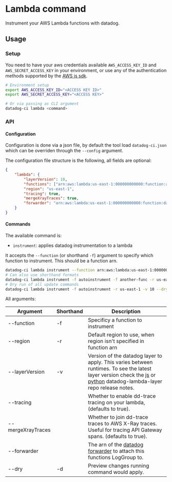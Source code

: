 # Lambda command

Instrument your AWS Lambda functions with datadog.

## Usage

### Setup

You need to have your aws credentials available `AWS_ACCESS_KEY_ID` and `AWS_SECRET_ACCESS_KEY` in your environment, or use any of the authentication methods supported  by the [AWS js sdk](https://docs.aws.amazon.com/sdk-for-javascript/v2/developer-guide/setting-credentials-node.html).

```bash
# Environment setup
export AWS_ACCESS_KEY_ID="<ACCESS KEY ID>"
export AWS_SECRET_ACCESS_KEY="<ACCESS KEY>"

# Or via passing as CLI argument
datadog-ci lambda <command>
```

### API

#### Configuration

Configuration is done via a json file, by default the tool load `datadog-ci.json` which can be overriden through the `--config` argument.

The configuration file structure is the following, all fields are optional:

```json
{
    "lambda": {
        "layerVersion": 10,
        "functions": ["arn:aws:lambda:us-east-1:000000000000:function:autoinstrument"],
        "region": "us-east-1",
        "tracing": true,
        "mergeXrayTraces": true,
        "forwarder": "arn:aws:lambda:us-east-1:000000000000:function:datadog-forwarder"
    }
}
```

#### Commands

The available command is:

- `instrument`: applies datadog instrumentation to a lambda

It accepts the `--function` (or shorthand `-f`) argument to specify which function to instrument. This should be a function arn.

```bash
datadog-ci lambda instrument --function arn:aws:lambda:us-east-1:000000000000:function:autoinstrument --layerVersion 10
# Can also use shorthand formats
datadog-ci lambda instrument -f autoinstrument -f another-func -r us-east-1 -v 10
# Dry run of all update commands
datadog-ci lambda instrument -f autoinstrument -r us-east-1 -v 10 --dry
```

All arguments:

| Argument | Shorthand | Description |
| -------- | --------- | ----------- |
| --function | -f | Specificy a function to instrument |
| --region | -r | Default region to use, when region isn't specified in function arn |
| --layerVersion | -v | Version of the datadog layer to apply. This varies between runtimes. To see the latest layer version check the [js](https://github.com/DataDog/datadog-lambda-layer-js/releases) or [python](https://github.com/DataDog/datadog-lambda-layer-python/releases) datadog-lambda-layer repo release notes. |
| --tracing |  | Whether to enable dd-trace tracing on your lambda, (defaults to true). |
| --mergeXrayTraces | | Whether to join dd-trace traces to AWS X-Ray traces. Useful for tracing API Gateway spans. (defaults to true). |
| --forwarder | | The arn of the [datadog forwarder](https://github.com/DataDog/datadog-serverless-functions/tree/master/aws/logs_monitoring) to attach this functions LogGroup to. |
| --dry | -d | Preview changes running command would apply. |
